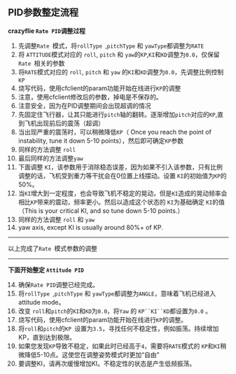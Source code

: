 
## PID参数整定流程

**crazyflie `Rate PID`调整过程**

1. 先调整`Rate `模式，将`rollType `,`pitchType` 和 `yawType`都调整为`RATE`
2. 将 `ATTITUDE`模式对应的 `roll`, `pitch` 和 `yaw`的`KP`,`KI`和`KD`调整为`0.0`，仅保留`Rate `相关的参数
3. 将`RATE`模式对应的 `roll`, `pitch` 和 `yaw` 的`KI`和`KD`调整为`0.0`，先调整比例控制`KP`
4. 烧写代码，使用cfclient的param功能开始在线进行`KP`的调整
5. 注意，使用cfclient修改后的参数，掉电是不保存的。
6. 注意安全，因为在PID调整期间会出现超调的情况
7. 先固定住飞行器，让其只能进行`pitch`轴的翻转。逐渐增加`pitch`对应的`KP`,直到飞机出现前后的震荡（超调） 
8. 当出现严重的震荡时，可以稍微降低`KP`（ Once you reach the point of instability, tune it down 5-10 points），然后即可确定`KP`参数
9. 同样的方法调整 `roll` 
10. 最后同样的方法调整`yaw` 
11. 下面调整 `KI`，该参数用于消除稳态误差，因为如果不引入该参数，只有比例调整的话，飞机受到重力等干扰会在0位置上线摆动。设置 `KI`的初始值为`KP`的50%。
12.  当`KI`增大到一定程度，也会导致飞机不稳定的晃动，但是`KI`造成的晃动频率会相比`KP`带来的震动，频率更小。然后以造成这个状态的 `KI`为基础确定 `KI`的值（This is your critical KI, and so tune down 5-10 points.）
13. 同样的方法调整 `roll` 和 `yaw`
14.  yaw axis, except KI is usually around 80%+ of KP.

****
以上完成了`Rate `模式参数的调整
****

**下面开始整定 `Attitude PID`**
 
14. 确保`Rate PID`调整已经完成。
15. 将`rollType `,`pitchType` 和 `yawType`都调整为`ANGLE`，意味着飞机已经进入attitude mode。
16. 改变 `roll`和`pitch`的`KI`和`KD`为`0.0`，将`Yaw` 的 `KP``KI``KD`都设置为`0.0` 。
17. 烧写代码，使用cfclient的param功能开始在线进行`KP`的调整。
18. 将`roll`和`pitch`的`KP `设置为`3.5`，寻找任何不稳定性，例如振荡。持续增加KP，直到达到极限。
19. 如果您发现`KP`导致不稳定，如果此时已经高于`4`，需要将`RATE`模式的 `KP`和`KI`稍微降低5-10点。这使您在调整姿势模式时更加“自由”
20. 要调整KI，请再次缓慢增加KI。不稳定性的状态是产生低频振荡。